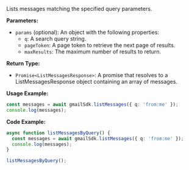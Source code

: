 Lists messages matching the specified query parameters.

**Parameters:**

- `params` (optional): An object with the following properties:
  - `q`: A search query string.
  - `pageToken`: A page token to retrieve the next page of results.
  - `maxResults`: The maximum number of results to return.

**Return Type:**

- `Promise<ListMessagesResponse>`: A promise that resolves to a ListMessagesResponse object containing an array of messages.

**Usage Example:**

```typescript
const messages = await gmailSdk.listMessages({ q: 'from:me' });
console.log(messages);
```

**Code Example:**

```typescript
async function listMessagesByQuery() {
  const messages = await gmailSdk.listMessages({ q: 'from:me' });
  console.log(messages);
}

listMessagesByQuery();
```
